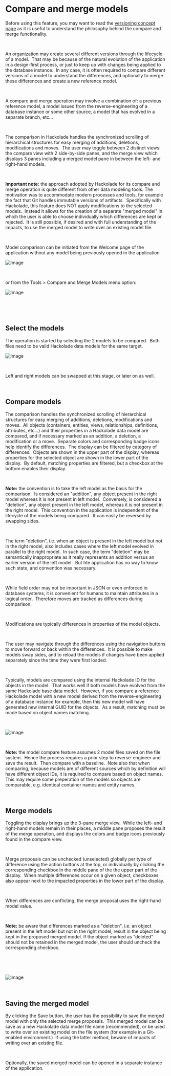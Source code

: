 # Compare and merge models

Before using this feature, you may want to read the [versioning concept page](<Versioning.md>) as it is useful to understand the philosophy behind the compare and merge functionality.&nbsp;

&nbsp;

An organization may create several different versions through the lifecycle of a model.&nbsp; That may be because of the natural evolution of the application in a design-first process, or just to keep up with changes being applied to the database instance.&nbsp; In any case, it is often required to compare different versions of a model to understand the differences, and optionally to merge these differences and create a new reference model.

&nbsp;

A compare and merge operation may involve a combination of: a previous reference model, a model issued from the reverse-engineering of a database instance or some other source, a model that has evolved in a separate branch, etc...

&nbsp;

The comparison in Hackolade handles the synchronized scrolling of hierarchical structures for easy merging of additions, deletions, modifications and moves.&nbsp; The user may toggle between 2 distinct views: the compare view with 2 side-by-side panes, and the merge view which displays 3 panes including a merged model pane in between the left- and right-hand models.

&nbsp;

**Important note:** the approach adopted by Hackolade for its compare and merge operation is quite different from other data modeling tools. The motivation was to accommodate modern processes and tools, for example the fact that Git handles immutable versions of artifacts.&nbsp; Specifically with Hackolade, this feature does NOT apply modifications to the selected models.&nbsp; Instead it allows for the creation of a separate "merged model" in which the user is able to choose individually which differences are kept or rejected.&nbsp; It is still possible, if desired and with full understanding of the impacts, to use the merged model to write over an existing model file.

&nbsp;

Model comparison can be initiated from the Welcome page of the application without any model being previously opened in the application

![Image](<lib/Welcome%20page%20with%20compare%20and%20merge%20models.png>)

&nbsp;

or from the Tools \> Compare and Merge Models menu option:

![Image](<lib/Tools%20-%20Compare%20and%20Merge%20Models.png>)

&nbsp;

&nbsp;

## Select the models

The operation is started by selecting the 2 models to be compared.&nbsp; Both files need to be valid Hackolade data models for the same target.

![Image](<lib/Compare%20and%20merge%20-%20model%20selection.png>)

&nbsp;

Left and right models can be swapped at this stage, or later on as well.

&nbsp;

## Compare models

The comparison handles the synchronized scrolling of hierarchical structures for easy merging of additions, deletions, modifications and moves.&nbsp; All objects (containers, entities, views, relationships, definitions, attributes, etc...) and their properties in a Hackolade data model are compared, and if necessary marked as an addition, a deletion, a modification or a move.&nbsp; Separate colors and corresponding badge icons help identify the differences.&nbsp; The display can be filtered by category of differences.&nbsp; Objects are shown in the upper part of the display, whereas properties for the selected object are shown in the lower part of the display.&nbsp; By default, matching properties are filtered, but a checkbox at the bottom enables their display.

&nbsp;

**Note:** the convention is to take the left model as the basis for the comparison.&nbsp; Is considered an "addition", any object present in the right model whereas it is not present in left model.&nbsp; Conversely, is considered a "deletion", any object present in the left model, whereas it is not present in the right model.&nbsp; This convention in the application is independent of the lifecycle of the models being compared.&nbsp; It can easily be reversed by swapping sides.

&nbsp;

The term "deletion", i.e. when an object is present in the left model but not in the right model, also includes cases where the left model evolved in parallel to the right model.&nbsp; In such case, the term "deletion" may be semantically inappropriate as it really represents an addition versus an earlier version of the left model.&nbsp; But hte application has no way to know such state, and convention was necessary.

&nbsp;

While field order may not be important in JSON or even enforced in database systems, it is convenient for humans to maintain attributes in a logical order.&nbsp; Therefore moves are tracked as differences during comparison. &nbsp;

&nbsp;

Modifications are typically differences in properties of the model objects.

&nbsp;

The user may navigate through the differences using the navigation buttons to move forward or back within the differences.&nbsp; It is possible to make models swap sides, and to reload the models if changes have been applied separately since the time they were first loaded. &nbsp;

&nbsp;

Typically, models are compared using the internal Hackolade ID for the objects in the model.&nbsp; That works well if both models have evolved from the same Hackolade base data model.&nbsp; However, if you compare a reference Hackolade model with a new model derived from the reverse-engineering of a database instance for example, then this new model will have generated new internal GUID for the objects.&nbsp; As a result, matching must be made based on object names matching.

&nbsp;

![Image](<lib/Compare%20and%20merge%20-%20compare%20view.png>)

&nbsp;

**Note:** the model compare feature assumes 2 model files saved on the file system.  Hence the process requires a prior step to reverse-engineer and save the result.  Then compare with a baseline.  Note also that when comparing, because models are of different sources which by definition will have different object IDs, it is required to compare based on object names.  This may require some preperation of the models so objects are comparable, e.g. identical container names and entity names.

&nbsp;

## Merge models

Toggling the display brings up the 3-pane merge view.&nbsp; While the left- and right-hand models remain in their places, a middle pane proposes the result of the merge operation, and displays the colors and badge icons previously found in the compare view.

&nbsp;

Merge proposals can be unchecked (unselected) globally per type of difference using the action buttons at the top, or individually by clicking the corresponding checkbox in the middle pane of the the upper part of the display.&nbsp; When multiple differences occur on a given object, checkboxes also appear next to the impacted properties in the lower part of the display.

&nbsp;

When differences are conflicting, the merge proposal uses the right-hand model value.

&nbsp;

**Note:** be aware that differences marked as a "deletion", i.e. an object present in the left model but not in the right model, result in the object being kept in the proposed merged model. If the object marked as "deleted" should not be retained in the merged model, the user should uncheck the corresponding checkbox. &nbsp;

&nbsp;

&nbsp;

![Image](<lib/Compare%20and%20merge%20-%20merge%20view.png>)

&nbsp;

## Saving the merged model

By clicking the Save button, the user has the possibility to save the merged model with only the selected merge proposals.&nbsp; This merged model can be save as a new Hackolade data model file name (recommended), or be used to write over an existing model on the file system (for example in a Git-enabled environment.)&nbsp; If using the latter method, beware of impacts of writing over an existing file.

&nbsp;

Optionally, the saved merged model can be opened in a separate instance of the application.

